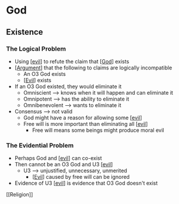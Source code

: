 # God

## Existence

### The Logical Problem

- Using [[evil]] to refute the claim that [[God]] exists
- [[Argument]] that the following to claims are logically incompatible
  - An O3 God exists
  - [[Evil]] exists
- If an O3 God existed, they would eliminate it
  - Omniscient --> knows when it will happen and can eliminate it
  - Omnipotent --> has the ability to eliminate it
  - Omnibenevolent --> wants to eliminate it
- Consensus --> not valid
  - God might have a reason for allowing some [[evil]]
  - Free will is more important than eliminating all [[evil]]
    - Free will means some beings might produce moral evil

### The Evidential Problem

- Perhaps God and [[evil]] can co-exist
- Then cannot be an O3 God and U3 [[evil]]
  - U3 --> unjustified, unnecessary, unmerited
    - [[Evil]] caused by free will can be ignored
- Evidence of U3 [[evil]] is evidence that O3 God doesn't exist

[[Religion]]

[//begin]: # "Autogenerated link references for markdown compatibility"
[evil]: evil "Evil"
[god]: god "God"
[argument]: argument "Arguments"
[//end]: # "Autogenerated link references"